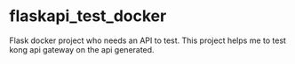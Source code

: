 # flaskapi_test_docker
Flask docker project who needs an API to test. This project helps me to test kong api gateway on the api generated.
